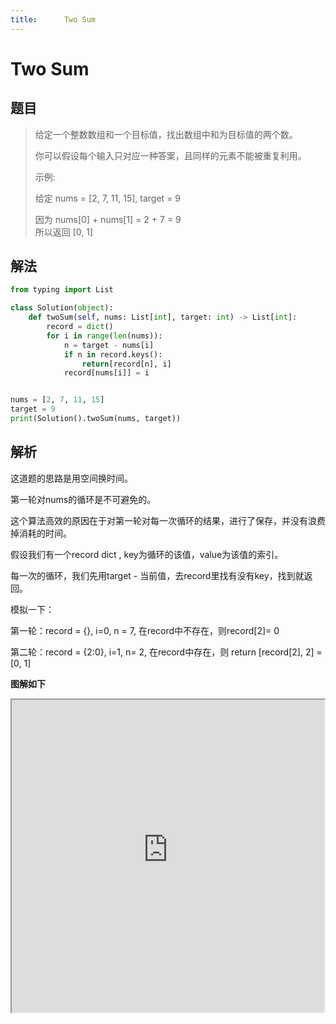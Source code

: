 ```yaml
---
title:      Two Sum
---
```

# Two Sum

## 题目

> 给定一个整数数组和一个目标值，找出数组中和为目标值的两个数。
>
> 你可以假设每个输入只对应一种答案，且同样的元素不能被重复利用。
>
> 示例:
>
> 给定 nums = [2, 7, 11, 15], target = 9
>
> 因为 nums[0] + nums[1] = 2 + 7 = 9  
> 所以返回 [0, 1]

## 解法

```python
from typing import List

class Solution(object):
    def twoSum(self, nums: List[int], target: int) -> List[int]:
        record = dict()
        for i in range(len(nums)):
            n = target - nums[i]
            if n in record.keys():
                return[record[n], i]
            record[nums[i]] = i


nums = [2, 7, 11, 15]
target = 9
print(Solution().twoSum(nums, target))
```

## 解析

这道题的思路是用空间换时间。

第一轮对nums的循环是不可避免的。

这个算法高效的原因在于对第一轮对每一次循环的结果，进行了保存，并没有浪费掉消耗的时间。

假设我们有一个record dict , key为循环的该值，value为该值的索引。

每一次的循环，我们先用target - 当前值，去record里找有没有key，找到就返回。

模拟一下：

第一轮：record = {}, i=0, n = 7, 在record中不存在，则record[2]= 0

第二轮：record = {2:0}, i=1, n= 2, 在record中存在，则 return [record[2], 2] = [0, 1]

**图解如下**

<iframe height=500 width=500 src="https://markdocpicture.oss-cn-hangzhou.aliyuncs.com/iPic/2019-05-11-Two%20Sum.gif">




